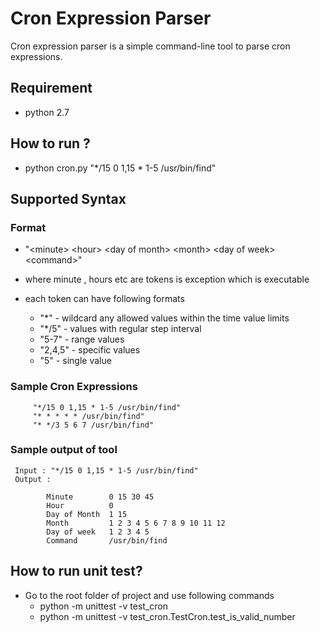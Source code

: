 # Cron Expression Parser

Cron expression parser is a simple command-line tool to parse cron expressions.

## Requirement
   - python 2.7

## How to run ?
   - python cron.py "*/15 0 1,15 * 1-5 /usr/bin/find"

## Supported Syntax
###  Format
   - "\<minute\> \<hour\> \<day of month\> \<month\> \<day of week\> \<command\>"
   - where minute , hours etc are tokens <command> is exception which is executable
   - each token can have following formats
        
        *  "*"     - wildcard any allowed values within the time value limits
        *  "*/5"   - values with regular step interval
        *  "5-7"   - range values
        *  "2,4,5" - specific values
        *  "5"     - single value
        

###  Sample Cron Expressions
```
     "*/15 0 1,15 * 1-5 /usr/bin/find"
     "* * * * * /usr/bin/find"
     "* */3 5 6 7 /usr/bin/find"
```
### Sample output of tool
     Input : "*/15 0 1,15 * 1-5 /usr/bin/find"
     Output :

            Minute        0 15 30 45
            Hour          0
            Day of Month  1 15
            Month         1 2 3 4 5 6 7 8 9 10 11 12
            Day of week   1 2 3 4 5
            Command       /usr/bin/find

## How to run unit test?
   - Go to the root folder of project and use following commands
       * python  -m unittest -v test_cron
       * python -m unittest  -v test_cron.TestCron.test_is_valid_number
